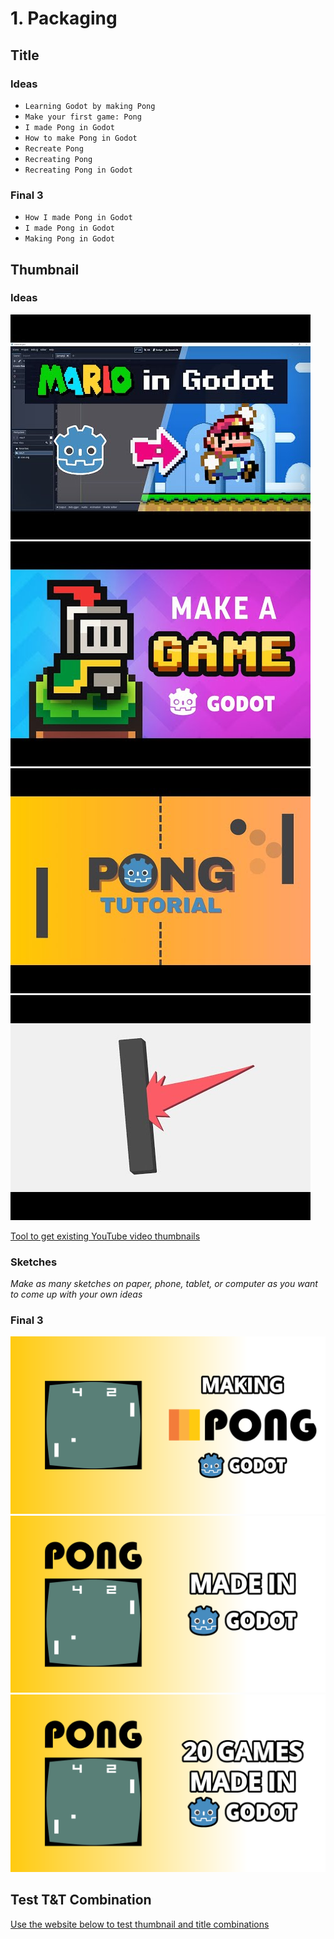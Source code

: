 # 1. Packaging

## Title

### Ideas

- `Learning Godot by making Pong`
- `Make your first game: Pong`
- `I made Pong in Godot`
- `How to make Pong in Godot`
- `Recreate Pong`
- `Recreating Pong`
- `Recreating Pong in Godot`

### Final 3

- `How I made Pong in Godot`
- `I made Pong in Godot`
- `Making Pong in Godot`

## Thumbnail

### Ideas

![mario-in-godot](thumbnails/ideas/mario-in-godot.jpg)
![make-a-game-in-godot](thumbnails/ideas/make-a-game-in-godot.jpg)
![pong-tutorial](thumbnails/ideas/pong-tutorial.jpg)
![pong-in-godot](thumbnails/ideas/pong-in-godot.jpg)

[Tool to get existing YouTube video thumbnails](https://www.get-youtube-thumbnail.com/)

### Sketches

_Make as many sketches on paper, phone, tablet, or computer as you want to come up with your own ideas_

### Final 3

![pong_thumbnail_1](thumbnails/final/pong_thumbnail_1.png)
![pong_thumbnail_2](thumbnails/final/pong_thumbnail_2.png)
![pong_thumbnail_3](thumbnails/final/pong_thumbnail_3.png)

## Test T&T Combination

[Use the website below to test thumbnail and title combinations](https://thumbsup.tv/)
